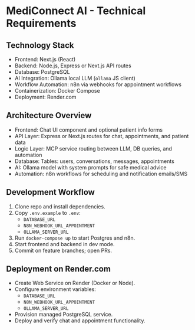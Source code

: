  # MediConnect AI - Technical Requirements

 ## Technology Stack
 - Frontend: Next.js (React)
 - Backend: Node.js, Express or Next.js API routes
 - Database: PostgreSQL
 - AI Integration: Ollama local LLM (`ollama` JS client)
 - Workflow Automation: n8n via webhooks for appointment workflows
 - Containerization: Docker Compose
 - Deployment: Render.com

 ## Architecture Overview
 - Frontend: Chat UI component and optional patient info forms
 - API Layer: Express or Next.js routes for chat, appointments, and patient data
 - Logic Layer: MCP service routing between LLM, DB queries, and automation
 - Database: Tables: users, conversations, messages, appointments
 - AI: Ollama model with system prompts for safe medical advice
 - Automation: n8n workflows for scheduling and notification emails/SMS

 ## Development Workflow
 1. Clone repo and install dependencies.
 2. Copy `.env.example` to `.env`:
    - `DATABASE_URL`
    - `N8N_WEBHOOK_URL_APPOINTMENT`
    - `OLLAMA_SERVER_URL`
 3. Run `docker-compose up` to start Postgres and n8n.
 4. Start frontend and backend in dev mode.
 5. Commit on feature branches; open PRs.

 ## Deployment on Render.com
 - Create Web Service on Render (Docker or Node).
 - Configure environment variables:
    - `DATABASE_URL`
    - `N8N_WEBHOOK_URL_APPOINTMENT`
    - `OLLAMA_SERVER_URL`
 - Provision managed PostgreSQL service.
 - Deploy and verify chat and appointment functionality.